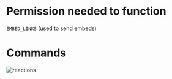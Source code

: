 
# Permission needed to function
`EMBED_LINKS` (used to send embeds)

# Commands
![reactions](https://github.com/aniket091/resources/blob/main/giveaway.png)
